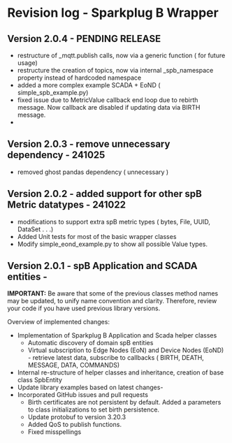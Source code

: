 # Revision log - Sparkplug B Wrapper

## Version 2.0.4 - PENDING RELEASE

- restructure of _mqtt.publish calls, now via a generic function ( for future usage)
- restructure the creation of topics, now via internal _spb_namespace property instead of hardcoded namespace
- added a more complex example SCADA + EoND ( simple_spb_example.py)
- fixed issue due to MetricValue callback end loop due to rebirth message. Now callback are disabled if updating data via BIRTH message.
- 

## Version 2.0.3 - remove unnecessary dependency - 241025

- removed ghost pandas dependency ( unnecessary )

## Version 2.0.2 - added support for other spB Metric datatypes - 241022

- modifications to support extra spB metric types ( bytes, File, UUID, DataSet . . .)
- Added Unit tests for most of the basic wrapper classes
- Modify simple_eond_example.py to show all possible Value types.

## Version 2.0.1 - spB Application and SCADA entities - 

**IMPORTANT:** Be aware that some of the previous classes method names may be updated, to unify name convention and clarity. Therefore, review your code if you have used previous library versions.

Overview of implemented changes:

- Implementation of Sparkplug B Application and Scada helper classes
  - Automatic discovery of domain spB entities
  - Virtual subscription to Edge Nodes (EoN) and Device Nodes (EoND) - retrieve latest data, subscribe to callbacks ( BIRTH, DEATH, MESSAGE, DATA, COMMANDS)
- Internal re-structure of helper classes and inheritance, creation of base class SpbEntity
- Update library examples based on latest changes-
- Incorporated GitHub issues and pull requests
  - Birth certificates are not persistent by default. Added a parameters to class initializations to set birth persistence.
  - Update protobuf to version 3.20.3
  - Added QoS to publish functions.
  - Fixed misspellings

